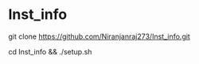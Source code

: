 # Inst_info





git clone https://github.com/Niranjanraj273/Inst_info.git


cd Inst_info &&
./setup.sh
